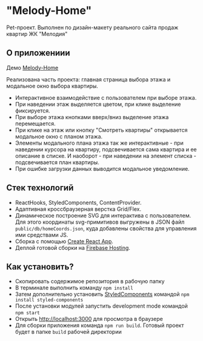 # "Melody-Home"

Pet-проект. Выполнен по дизайн-макету реального сайта продаж квартир ЖК "Мелодия"

## О приложениии

Демо [Melody-Home](https://melody-home-32b02.web.app)

Реализована часть проекта: главная страница выбора этажа и модальное окно выбора квартиры.

* Интерактивное взаимодействие с пользователем при выборе этажа.
* При наведении этаж выделяется цветом, при клике выделение фиксируется.
* При выборе этажа кнопками вверх/вниз выделение этажа перемещается.
* При клике на этаж или кнопку "Смотреть квартиры" открывается модальное окно с планом этажа.
* Элементы модального плана этажа так же интерактивные - при наведении курсора на квартиру, подсвечивается сама квартира и ее описание в списке. И наоборот - при наведении на элемент списка - подсвечивается план квартиры.
* При ошибке загрузки данных выводится модальное уведомление.

## Стек технологий

* ReactHooks, StyledComponents, ContentProvider.
* Адаптивная кроссбраузерная верстка Grid/Flex.
* Динамическое построение SVG для интерактива с пользователем. Для этого координаты svg-примитивов выгружены в JSON файл `public/db/homeCoords.json`, куда добавлены свойства для управления ими средствами JS.
* Сборка с помощью [Create React App](https://github.com/facebook/create-react-app).
* Деплой готовой сборки на [Firebase Hosting](https://firebase.google.com).

## Как установить?

* Скопировать содержимое репозитория в рабочую папку
* В терминале выполнить команду `npm install`
* Затем дополнительно установить [StyledComponents](https://styled-components.com) командой `npm install styled-components`
* После установки модулей запустить development mode командой `npm start`
* Открыть [http://localhost:3000](http://localhost:3000) для просмотра в браузере
* Для сборки приложения команда `npm run build`. Готовый проект будет в папке `build` рабочей директории